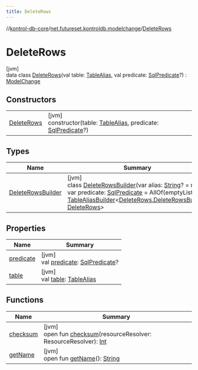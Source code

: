 ```yaml
---
title: DeleteRows
---
```

//[kontrol-db-core](../../../index.html)/[net.futureset.kontroldb.modelchange](../index.html)/[DeleteRows](index.html)



# DeleteRows



[jvm]\
data class [DeleteRows](index.html)(val table: [TableAlias](../-table-alias/index.html), val predicate: [SqlPredicate](../-sql-predicate/index.html)?) : [ModelChange](../-model-change/index.html)



## Constructors


| | |
|---|---|
| [DeleteRows](-delete-rows.html) | [jvm]<br>constructor(table: [TableAlias](../-table-alias/index.html), predicate: [SqlPredicate](../-sql-predicate/index.html)?) |


## Types


| Name | Summary |
|---|---|
| [DeleteRowsBuilder](-delete-rows-builder/index.html) | [jvm]<br>class [DeleteRowsBuilder](-delete-rows-builder/index.html)(var alias: [String](https://kotlinlang.org/api/latest/jvm/stdlib/kotlin/-string/index.html)? = null, var predicate: [SqlPredicate](../-sql-predicate/index.html) = AllOf(emptyList())) : [TableAliasBuilder](../-table-alias-builder/index.html)&lt;[DeleteRows.DeleteRowsBuilder](-delete-rows-builder/index.html), [DeleteRows](index.html)&gt; |


## Properties


| Name | Summary |
|---|---|
| [predicate](predicate.html) | [jvm]<br>val [predicate](predicate.html): [SqlPredicate](../-sql-predicate/index.html)? |
| [table](table.html) | [jvm]<br>val [table](table.html): [TableAlias](../-table-alias/index.html) |


## Functions


| Name | Summary |
|---|---|
| [checksum](../-model-change/checksum.html) | [jvm]<br>open fun [checksum](../-model-change/checksum.html)(resourceResolver: ResourceResolver): [Int](https://kotlinlang.org/api/latest/jvm/stdlib/kotlin/-int/index.html) |
| [getName](../-model-change/get-name.html) | [jvm]<br>open fun [getName](../-model-change/get-name.html)(): [String](https://kotlinlang.org/api/latest/jvm/stdlib/kotlin/-string/index.html) |

